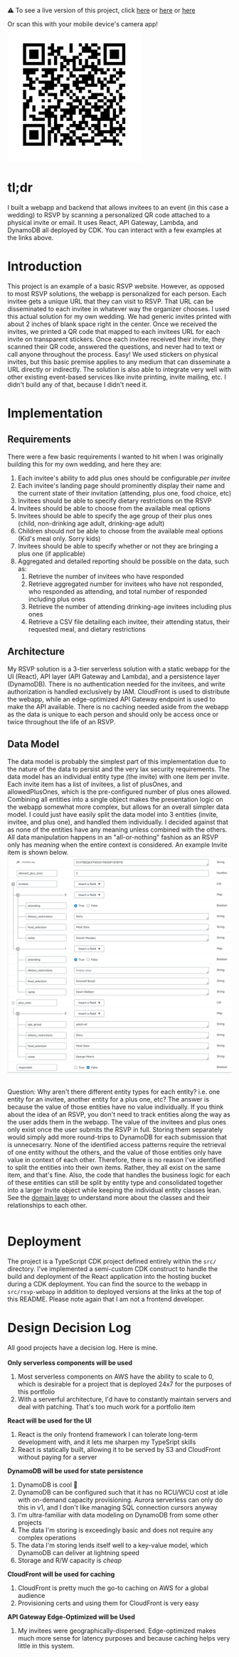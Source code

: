 :warning: To see a live version of this project, click [here](https://rsvp.portfolio.mannyserrano.com/01H7BDQKXTNSVD1PEHDP1B7B7W) or [here](https://rsvp.portfolio.mannyserrano.com/01H7BDQJYFVF6SV69Q63AQKM4K) or [here](https://rsvp.portfolio.mannyserrano.com/01H7BDQJ5CXEG1DDGCBNPND438)<br />

Or scan this with your mobile device's camera app!<br />
<img src='assets/qr-code.PNG' alt='QR Code' width='300px'/>

# tl;dr
I built a webapp and backend that allows invitees to an event (in this case a wedding) to RSVP by scanning a personalized QR code attached to a physical invite or email. It uses React, API Gateway, Lambda, and DynamoDB all deployed by CDK. You can interact with a few examples at the links above. 

# Introduction
This project is an example of a basic RSVP website. However, as opposed to most RSVP solutions, the webapp is personalized for each person. Each invitee gets a unique URL that they can visit to RSVP. That URL can be disseminated to each invitee in whatever way the organizer chooses. I used this actual solution for my own wedding. We had generic invites printed with about 2 inches of blank space right in the center. Once we received the invites, we printed a QR code that mapped to each invitees URL for each invite on transparent stickers. Once each invitee received their invite, they scanned their QR code, answered the questions, and never had to text or call anyone throughout the process. Easy! We used stickers on physical invites, but this basic premise applies to any medium that can disseminate a URL directly or indirectly. The solution is also able to integrate very well with other existing event-based services like invite printing, invite mailing, etc. I didn't build any of that, because I didn't need it.

# Implementation
## Requirements
There were a few basic requirements I wanted to hit when I was originally building this for my own wedding, and here they are:
1. Each invitee's ability to add plus ones should be configurable _per invitee_
1. Each invitee's landing page should prominently display their name and the current state of their invitation (attending, plus one, food choice, etc)
1. Invitees should be able to specify dietary restrictions on the RSVP
1. Invitees should be able to choose from the available meal options
1. Invitees should be able to specify the age group of their plus ones (child, non-drinking age adult, drinking-age adult)
1. Children should _not_ be able to choose from the available meal options (Kid's meal only. Sorry kids)
1. Invitees should be able to specify whether or not they are bringing a plus one (if applicable)
1. Aggregated and detailed reporting should be possible on the data, such as:
    1. Retrieve the number of invitees who have responded
    1. Retrieve aggregated number for invitees who have not responded, who responded as attending, and total number of responded including plus ones
    1. Retrieve the number of attending drinking-age invitees including plus ones
    1. Retrieve a CSV file detailing each invitee, their attending status, their requested meal, and dietary restrictions

## Architecture
My RSVP solution is a 3-tier serverless solution with a static webapp for the UI (React), API layer (API Gateway and Lambda), and a persistence layer (DynamoDB). There is no authentication needed for the invitees, and write authorization is handled exclusively by IAM. CloudFront is used to distribute the webapp, while an edge-optimized API Gateway endpoint is used to make the API available. There is no caching needed aside from the webapp as the data is unique to each person and should only be access once or twice throughout the life of an RSVP. 

## Data Model
The data model is probably the simplest part of this implementation due to the nature of the data to persist and the very lax security requirements. The data model has an individual entity type (the invite) with one item per invite. Each invite item has a list of invitees, a list of plusOnes, and allowedPlusOnes, which is the pre-configured number of plus ones allowed. Combining all entities into a single object makes the presentation logic on the webapp somewhat more complex, but allows for an overall simpler data model. I could just have easily split the data model into 3 entities (invite, invitee, and plus one), and handled them individually. I decided against that as none of the entities have any meaning unless combined with the others. All data manipulation happens in an "all-or-nothing" fashion as an RSVP only has _meaning_ when the entire context is considered. An example Invite item is shown below.<br />
<img src='assets/example-invite.PNG' alt='Example Invite Object'><br /><br />

Question: Why aren't there different entity types for each entity? i.e. one entity for an invitee, another entity for a plus one, etc? The answer is because the value of those entities have no value individually. If you think about the idea of an RSVP, you don't need to track entities along the way as the user adds them in the webapp. The value of the invitees and plus ones only exist once the user submits the RSVP in full. Storing them separately would simply add more round-trips to DynamoDB for each submission that is unnecesarry. None of the identified access patterns require the retrieval of one entity without the others, and the value of those entities only have value in context of each other. Therefore, there is no reason I've identified to split the entities into their own items. Rather, they all exist on the same item, and that's fine. Also, the code that handles the business logic for each of these entities can still be split by entity type and consolidated together into a larger Invite object while keeping the individual entity classes lean. See the [domain layer](./src/lib/lambda/domain_layer) to understand more about the classes and their relationships to each other.<br /><br />

# Deployment
The project is a TypeScript CDK project defined entirely within the `src/` directory. I've implemented a semi-custom CDK construct to handle the build and deployment of the React application into the hosting bucket during a CDK deployment. You can find the source to the webapp in `src/rsvp-webapp` in addition to deployed versions at the links at the top of this README. Please note again that I am not a frontend developer.

# Design Decision Log
All good projects have a decision log. Here is mine.<br /><br />
__Only serverless components will be used__
1. Most serverless components on AWS have the ability to scale to 0, which is desirable for a project that is deployed 24x7 for the purposes of this portfolio
1. With a serverful architecture, I'd have to constantly maintain servers and deal with patching. That's too much work for a portfolio item

__React will be used for the UI__  
1. React is the only frontend framework I can tolerate long-term development with, and it lets me sharpen my TypeSript skills
1. React is statically built, allowing it to be served by S3 and CloudFront without paying for a server

__DynamoDB will be used for state persistence__  
1. DynamoDB is cool :call_me_hand:
1. DynamoDB can be configured such that it has no RCU/WCU cost at idle with on-demand capacity provisioning. Aurora serverless can only do this in v1, and I don't like managing SQL connection cursors anyway
1. I'm ultra-familiar with data modeling on DynamoDB from some other projects
1. The data I'm storing is exceedingly basic and does not require any complex operations
1. The data I'm storing lends itself well to a key-value model, which DynamoDB can deliver at lightning speed
1. Storage and R/W capacity is _cheap_

__CloudFront will be used for caching__
1. CloudFront is pretty much the go-to caching on AWS for a global audience
1. Provisioning certs and using them for CloudFront is very easy

__API Gateway Edge-Optimized will be Used__
1. My invitees were geographically-dispersed. Edge-optimized makes much more sense for latency purposes and because caching helps very little in this system.
